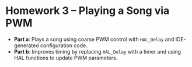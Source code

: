 # Homework 3 – Playing a Song via PWM

- **Part a**: Plays a song using coarse PWM control with `HAL_Delay` and IDE-generated configuration code.  
- **Part b**: Improves timing by replacing `HAL_Delay` with a timer and using HAL functions to update PWM parameters.

